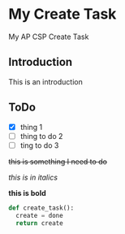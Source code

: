 # My Create Task
My AP CSP Create Task
## Introduction
This is an introduction

## ToDo 

- [x] thing 1
- [ ] thing to do 2
- [ ] ting to do 3

~~this is something I need to do~~

*this is in italics*

**this is bold**

```python
def create_task():
  create = done
  return create
  ```

